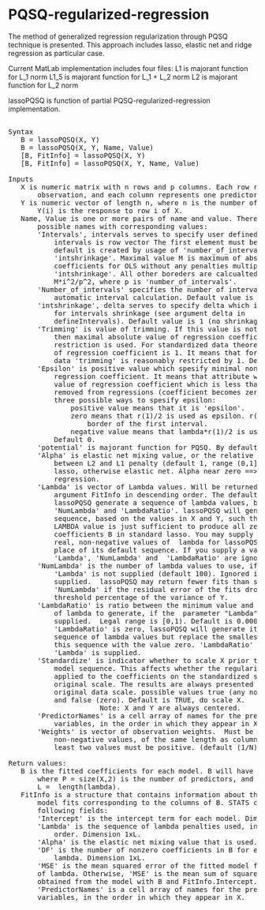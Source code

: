 # PQSQ-regularized-regression
The method of generalized regression regularization through PQSQ technique is presented. This approach includes lasso, elastic net and ridge regression as particular case.

Current MatLab implementation includes four files:
L1 is majorant function for L_1 norm
L1_5 is majorant function for L_1 + L_2 norm
L2 is majorant function for L_2 norm

lassoPQSQ is function of partial PQSQ-regularized-regression implementation.

<pre>

Syntax
   B = lassoPQSQ(X, Y)
   B = lassoPQSQ(X, Y, Name, Value)
   [B, FitInfo] = lassoPQSQ(X, Y)
   [B, FitInfo] = lassoPQSQ(X, Y, Name, Value)

Inputs
   X is numeric matrix with n rows and p columns. Each row represents one
       observation, and each column represents one predictor (variable). 
   Y is numeric vector of length n, where n is the number of rows of X.
       Y(i) is the response to row i of X.
   Name, Value is one or more pairs of name and value. There are several
       possible names with corresponding values:
       'Intervals', intervals serves to specify user defined intervals.
           intervals is row vector The first element must be zero. By
           default is created by usage of 'number_of_intervals' and
           'intshrinkage'. Maximal value M is maximum of absolute value of
           coefficients for OLS without any penalties multiplied by
           'intshrinkage'. All other boreders are calcualted as r(i) =
           M*i^2/p^2, where p is 'number_of_intervals'. 
       'Number_of_intervals' specifies the number of intervals to
           automatic interval calculation. Default value is 5. 
       'intshrinkage', delta serves to specify delta which is coefficient
           for intervals shrinkage (see argument delta in
           defineIntervals). Default value is 1 (no shrinkage).
       'Trimming' is value of trimming. If this value is not specified
           then maximal absolute value of regression coefficients wothout
           restriction is used. For standardized data theoretical maximum
           of regression coefficient is 1. It means that for standardized
           data 'trimming' is reasonably restricted by 1. Default empty
       'Epsilon' is positive value which spesify minimal nonzero value of
           regression coefficient. It means that attribute with absolute
           value of regression coefficient which is less than 'epsilon' is
           removed from regressions (coefficient becomes zero). There are
           three possible ways to spesify epsilon:
               positive value means that it is 'epsilon'.
               zero means that r(1)/2 is used as epsilon. r(1) is right
                   border of the first interval.
               negative value means that lambda*r(1)/2 is used as epsilon.
           Default 0.
       'potential' is majorant function for PQSQ. By default it is L1.
       'Alpha' is elastic net mixing value, or the relative balance
           between L2 and L1 penalty (default 1, range (0,1]). Alpha=1 ==>
           lasso, otherwise elastic net. Alpha near zero ==> nearly ridge
           regression. 
       'Lambda' is vector of Lambda values. Will be returned in return
           argument FitInfo in descending order. The default is to have
           lassoPQSQ generate a sequence of lambda values, based on
           'NumLambda' and 'LambdaRatio'. lassoPQSQ will generate a
           sequence, based on the values in X and Y, such that the largest
           LAMBDA value is just sufficient to produce all zero
           coefficients B in standard lasso. You may supply a vector of
           real, non-negative values of  lambda for lassoPQSQ to use, in
           place of its default sequence. If you supply a value for
           'Lambda', 'NumLambda' and  'LambdaRatio' are ignored. 
       'NumLambda' is the number of lambda values to use, if the parameter
           'Lambda' is not supplied (default 100). Ignored if 'Lambda' is
           supplied.  lassoPQSQ may return fewer fits than specified by
           'NumLambda' if the residual error of the fits drops below a
           threshold percentage of the variance of Y.
       'LambdaRatio' is ratio between the minimum value and maximum value
           of lambda to generate, if the  parameter "Lambda" is not
           supplied.  Legal range is [0,1). Default is 0.0001. If
           'LambdaRatio' is zero, lassoPQSQ will generate its default
           sequence of lambda values but replace the smallest value in
           this sequence with the value zero. 'LambdaRatio' is ignored if
           'Lambda' is supplied. 
       'Standardize' is indicator whether to scale X prior to fitting the
           model sequence. This affects whether the regularization is
           applied to the coefficients on the standardized scale or the
           original scale. The results are always presented on the
           original data scale. possible values true (any nonzero number)
           and false (zero). Default is TRUE, do scale X. 
                      Note: X and Y are always centered.
       'PredictorNames' is a cell array of names for the predictor
           variables, in the order in which they appear in X. Default: {}
       'Weights' is vector of observation weights.  Must be a vector of
           non-negative values, of the same length as columns of X.  At
           least two values must be positive. (default (1/N)*ones(N,1)). 

Return values:
   B is the fitted coefficients for each model. B will have dimension PxL,
       where P = size(X,2) is the number of predictors, and 
       L =  length(lambda). 
   FitInfo is a structure that contains information about the sequence of
       model fits corresponding to the columns of B. STATS contains the
       following fields: 
       'Intercept' is the intercept term for each model. Dimension 1xL.
       'Lambda' is the sequence of lambda penalties used, in ascending
           order. Dimension 1xL.
       'Alpha' is the elastic net mixing value that is used.
       'DF' is the number of nonzero coefficients in B for each value of
           lambda. Dimension 1xL. 
       'MSE' is the mean squared error of the fitted model for each value
       of lambda. Otherwise, 'MSE' is the mean sum of squared residuals
       obtained from the model with B and FitInfo.Intercept.
       'PredictorNames' is a cell array of names for the predictor
       variables, in the order in which they appear in X.
</pre>
